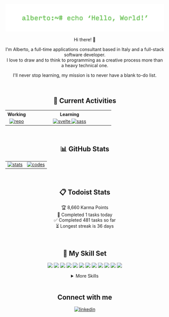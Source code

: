 ![Header](https://github.com/Windyle/windyle/blob/main/assets/header_image.png?raw=true)

<div align="center">

Hi there! 👋

I'm Alberto, a full-time applications consultant based in Italy and a full-stack software developer.<br>I love to draw and to think to programming as a creative process more than a heavy technical one.

I'll never stop learning, my mission is to never have a blank to-do list.

</div>

<br/>

## <div align="center">🎯 Current Activities</div>

<table align="center" width="1200px">
  <tr>
    <th>Working</th>
    <th>Learning</th>
  </tr>
  <tr></tr>
  <tr>
    <td align="center">
      <a href="https://github.com/Windyle/integratio" target="_blank" style="margin-top: -5px;"> 
        <img src="https://github-readme-stats.vercel.app/api/pin?username=windyle&repo=bookself-back&branch=main&show_icons=true&theme=github_dark&hide_border=true" alt=repo />
      </a>
    </td>
    <td width="250px" align="center">
      <a href="https://it.reactjs.org/" target="_blank" style="margin-bottom: 15px; margin-top: -5px;"> 
        <img src="https://img.shields.io/badge/Svelte-4A4A55?style=flat&logo=svelte&logoColor=FF3E00" alt=svelte /> 
      </a>
      <a href="https://sass-lang.com/" target="_blank" style="margin-bottom: 15px; margin-top: -5px;">
        <img src="https://img.shields.io/badge/Sass-BF4080?style=flat&logo=sass&logoColor=white" alt=sass />
      </a>
    </td>
  </tr>
</table>

<br/>

## <div align="center">📊 GitHub Stats</div>

<table align="center" width="1200px">
  <tr>
    <td align="center">
      <a href="https://github.com/windyle" target="_blank" style="margin-top: -5px;"> 
        <img src="https://github-readme-stats.vercel.app/api?username=windyle&count_private=true&theme=github_dark&show_icons=true&hide=contribs,stars&hide_border=true" alt="stats" />
      </a>
    </td>
    <td align="center">
      <a href="https://github.com/windyle" target="_blank" style="margin-bottom: 15px; margin-top: -5px;"> 
        <img src="https://github-readme-stats.vercel.app/api/top-langs/?username=windyle&theme=github_dark&hide_border=true&hide=shell,html,css&layout=compact" alt="codes" /> 
      </a> 
    </td>
  </tr>
</table>

<br/>

## <div align="center">📋 Todoist Stats</div>

<div align="center">

<!-- TODO-IST:START -->
🏆  8,660 Karma Points           
🌸  Completed 1 tasks today           
✅  Completed 481 tasks so far           
⏳  Longest streak is 36 days
<!-- TODO-IST:END -->

</div>

<br/>

## <div align="center">💼 My Skill Set </div>

<div align="center">

<!-- Code -->

![](https://img.shields.io/badge/Code-JavaScript-26733a?style=flat&logo=javascript&logoColor=white)
![](https://img.shields.io/badge/Code-TypeScript-26733a?style=flat&logo=typescript&logoColor=white)
![](https://img.shields.io/badge/Code-CSharp-26733a?style=flat&logo=c-sharp&logoColor=white)
![](https://img.shields.io/badge/Code-Node.JS-26733a?style=flat&logo=node.js&logoColor=white)
![](https://img.shields.io/badge/Code-Electron-26733a?style=flat&logo=electron&logoColor=white)
![](https://img.shields.io/badge/Code-Express.js-26733a?style=flat&logo=express&logoColor=white)
![](https://img.shields.io/badge/Code-Jquery-26733a?style=flat&logo=jquery&logoColor=white)
![](https://img.shields.io/badge/Code-.NET-26733a?style=flat&logo=.net&logoColor=white)
![](https://img.shields.io/badge/Code-PostgreSQL-26733a?style=flat&logo=postgresql&logoColor=white)
![](https://img.shields.io/badge/Code-MySQL-26733a?style=flat&logo=mysql&logoColor=white)
![](https://img.shields.io/badge/Code-SQL_Server-26733a?style=flat&logo=microsoft-sql-server&logoColor=white)
![](https://img.shields.io/badge/Code-SQLite-26733a?style=flat&logo=sqlite&logoColor=white)

<details>
  <summary>More Skills</summary>
  
  <br>
<!-- Style -->

![](https://img.shields.io/badge/Style-CSS3-266273?style=flat&logo=css3&logoColor=white)
![](https://img.shields.io/badge/Style-Bootstrap-266273?style=flat&logo=bootstrap&logoColor=white)

<!-- Test -->

![](https://img.shields.io/badge/Test-Jest-602673?style=flat&logo=jest&logoColor=white)

<!-- Tools -->

![](https://img.shields.io/badge/Tools-NPM-8a3f1d?style=flat&logo=npm&logoColor=white)
  ![](https://img.shields.io/badge/Tools-Yarn-8a3f1d?style=flat&logo=yarn&logoColor=white)
![](https://img.shields.io/badge/Tools-Postman-8a3f1d?style=flat&logo=postman&logoColor=white)
![](https://img.shields.io/badge/Tools-Git-8a3f1d?style=flat&logo=git&logoColor=white)
![](https://img.shields.io/badge/Tools-GitHub-8a3f1d?style=flat&logo=github&logoColor=white)
![](https://img.shields.io/badge/Tools-GitLab-8a3f1d?style=flat&logo=gitlab&logoColor=white)
![](https://img.shields.io/badge/Tools-Photoshop-8a3f1d?style=flat&logo=adobe-photoshop&logoColor=white)
![](https://img.shields.io/badge/Tools-Blender-8a3f1d?style=flat&logo=blender&logoColor=white)
![](https://img.shields.io/badge/Tools-Todoist-8a3f1d?style=flat&logo=todoist&logoColor=white)
![](https://img.shields.io/badge/Tools-Trello-8a3f1d?style=flat&logo=trello&logoColor=white)

  </details>
  
</div>

<br/>

## <div align="center">Connect with me</div>

<div align="center">
  <a href="https://linkedin.com/in/alberto-denti-1b1a581b8" target="_blank">
    <img src=https://img.shields.io/badge/linkedin-%231E77B5.svg?&style=for-the-badge&logo=linkedin&logoColor=white alt=linkedin style="margin-bottom: 5px;" />
  </a>  
</div>
